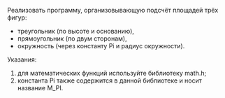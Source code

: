 Реализовать программу, организовывающую подсчёт площадей трёх фигур:
- треугольник (по высоте и основанию), 
- прямоугольник (по двум сторонам),
- окружность (через константу Pi и радиус окружности).

Указания:
1. для математических функций используйте библиотеку math.h;
2. константа Pi также содержится в данной библиотеке и носит название M_PI.
